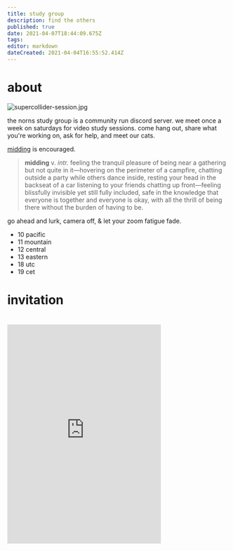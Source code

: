 ```yaml
---
title: study group
description: find the others
published: true
date: 2021-04-07T18:44:09.675Z
tags: 
editor: markdown
dateCreated: 2021-04-04T16:55:52.414Z
---
```


# about

![supercollider-session.jpg](/meta/supercollider-session.jpg)

the norns study group is a community run discord server. we meet once a week on saturdays for video study sessions. come hang out, share what you're working on, ask for help, and meet our cats.

[midding](https://www.dictionaryofobscuresorrows.com/post/174141113510/midding) is encouraged.

> **midding** v. *intr.* feeling the tranquil pleasure of being near a gathering but not quite in it—hovering on the perimeter of a campfire, chatting outside a party while others dance inside, resting your head in the backseat of a car listening to your friends chatting up front—feeling blissfully invisible yet still fully included, safe in the knowledge that everyone is together and everyone is okay, with all the thrill of being there without the burden of having to be.

go ahead and lurk, camera off, & let your zoom fatigue fade.

 - 10 pacific
 - 11 mountain
 - 12 central
 - 13 eastern
 - 18 utc
 - 19 cet
 
 # invitation


<iframe src="https://discord.com/widget?id=765746584582750248&theme=dark" width="350" height="500" allowtransparency="true" frameborder="0" sandbox="allow-popups allow-popups-to-escape-sandbox allow-same-origin allow-scripts" style="margin-top:20px;"></iframe>